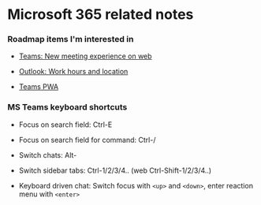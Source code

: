 # Microsoft 365 related notes

### Roadmap items I'm interested in

* [Teams: New meeting experience on web](https://www.microsoft.com/microsoft-365/roadmap?filters=&searchterms=92928)

* [Outlook: Work hours and location](https://www.microsoft.com/en-us/microsoft-365/roadmap?filters=&searchterms=88822)

* [Teams PWA](https://techcommunity.microsoft.com/t5/microsoft-teams-blog/microsoft-teams-progressive-web-app-now-available-on-linux/ba-p/3669846)

### MS Teams keyboard shortcuts

* Focus on search field: Ctrl-E

* Focus on search field for command: Ctrl-/

* Switch chats: Alt-<Arrow Keys>

* Switch sidebar tabs: Ctrl-1/2/3/4.. (web Ctrl-Shift-1/2/3/4..)

* Keyboard driven chat: Switch focus with `<up>` and `<down>`, enter reaction menu with `<enter>`
